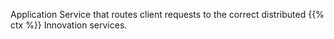 Application Service that routes client requests to the correct distributed {{% ctx %}} Innovation services.